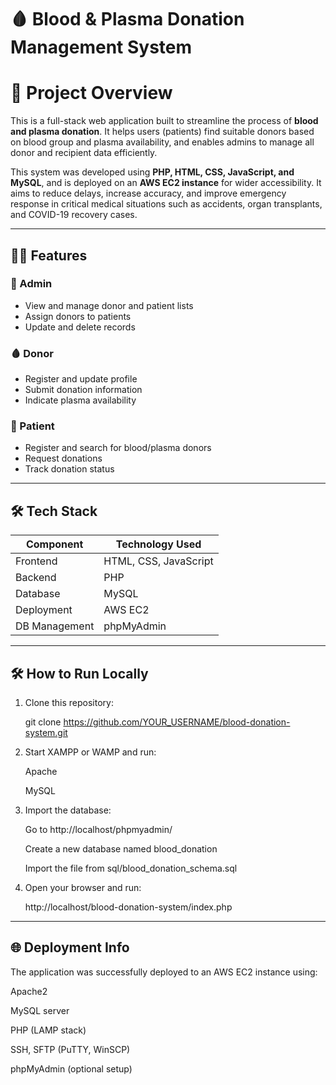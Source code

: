 # 🩸 Blood & Plasma Donation Management System

# 📌 Project Overview

This is a full-stack web application built to streamline the process of **blood and plasma donation**. It helps users (patients) find suitable donors based on blood group and plasma availability, and enables admins to manage all donor and recipient data efficiently.

This system was developed using **PHP, HTML, CSS, JavaScript, and MySQL**, and is deployed on an **AWS EC2 instance** for wider accessibility. It aims to reduce delays, increase accuracy, and improve emergency response in critical medical situations such as accidents, organ transplants, and COVID-19 recovery cases.


---

## 👨‍💻 Features

### 👤 Admin
- View and manage donor and patient lists
- Assign donors to patients
- Update and delete records

### 🩸 Donor
- Register and update profile
- Submit donation information
- Indicate plasma availability

### 🏥 Patient
- Register and search for blood/plasma donors
- Request donations
- Track donation status

---

## 🛠 Tech Stack

| Component       | Technology Used       |
|----------------|------------------------|
| Frontend       | HTML, CSS, JavaScript  |
| Backend        | PHP                    |
| Database       | MySQL                  |
| Deployment     | AWS EC2                |
| DB Management  | phpMyAdmin             |

---

## 🛠️ How to Run Locally

1. Clone this repository:
   
   git clone https://github.com/YOUR_USERNAME/blood-donation-system.git

2. Start XAMPP or WAMP and run:

   Apache

   MySQL

3. Import the database:

   Go to http://localhost/phpmyadmin/

   Create a new database named blood_donation

   Import the file from sql/blood_donation_schema.sql

4. Open your browser and run:

   http://localhost/blood-donation-system/index.php

---

## 🌐 Deployment Info

The application was successfully deployed to an AWS EC2 instance using:

   Apache2

   MySQL server

   PHP (LAMP stack)

   SSH, SFTP (PuTTY, WinSCP)

   phpMyAdmin (optional setup)

